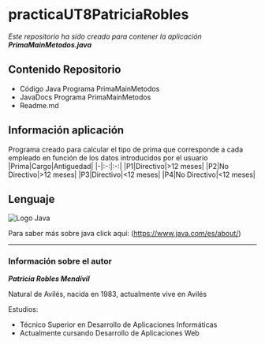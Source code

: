 # practicaUT8PatriciaRobles
*Este repositorio ha sido creado para contener la aplicación **PrimaMainMetodos.java***
## Contenido Repositorio
* Código Java Programa PrimaMainMetodos
* JavaDocs Programa PrimaMainMetodos
* Readme.md
## Información aplicación
Programa creado para calcular el tipo de prima que corresponde a cada empleado en función de los datos introducidos por el usuario
|Prima|Cargo|Antiguedad|
|-|:-:|:-:|
|P1|Directivo|>12 meses|
|P2|No Directivo|>12 meses|
|P3|Directivo|<12 meses|
|P4|No Directivo|<12 meses|
## Lenguaje
![Logo Java](https://user-images.githubusercontent.com/101872257/167243466-1c9c9a4f-08ee-4f65-8356-091f2e2e3abe.png)

Para saber más sobre java click aquí: (https://www.java.com/es/about/)
___
### Información sobre el autor
***Patricia Robles Mendívil***

 Natural de Avilés, nacida en 1983, actualmente vive en Avilés
 
 Estudios:
 * Técnico Superior en Desarrollo de Aplicaciones Informáticas
 * Actualmente cursando Desarrollo de Aplicaciones Web
